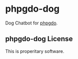 # phpgdo-dog

Dog Chatbot for
[phpgdo](https://github.com/gizmore/phpgdo).


## phpgdo-dog License

This is properitary software.
